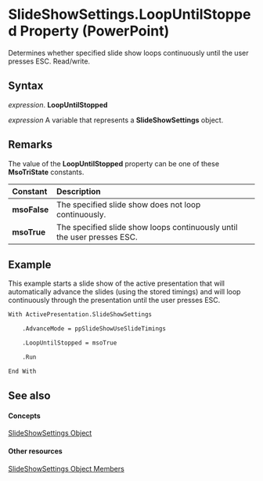 
# SlideShowSettings.LoopUntilStopped Property (PowerPoint)

Determines whether specified slide show loops continuously until the user presses ESC. Read/write.


## Syntax

 _expression_. **LoopUntilStopped**

 _expression_ A variable that represents a **SlideShowSettings** object.


## Remarks

The value of the  **LoopUntilStopped** property can be one of these **MsoTriState** constants.



|**Constant**|**Description**|
|:-----|:-----|
|**msoFalse**|The specified slide show does not loop continuously. |
|**msoTrue**| The specified slide show loops continuously until the user presses ESC.|

## Example

This example starts a slide show of the active presentation that will automatically advance the slides (using the stored timings) and will loop continuously through the presentation until the user presses ESC.


```vb
With ActivePresentation.SlideShowSettings

    .AdvanceMode = ppSlideShowUseSlideTimings

    .LoopUntilStopped = msoTrue

    .Run

End With
```


## See also


#### Concepts


[SlideShowSettings Object](d58c7c3b-a1cc-d819-b386-fd3fb7f967a2.md)
#### Other resources


[SlideShowSettings Object Members](3a91d7dd-ae3f-de42-46e4-e8749e61835d.md)
